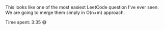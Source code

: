 This looks like one of the most easiest LeetCode question I've ever seen. We are going to merge them simply in O(n+m) approach.

Time spent: 3:35 😅